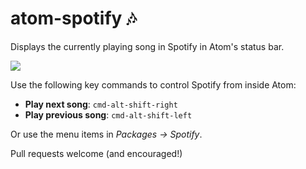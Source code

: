 # atom-spotify :notes:

Displays the currently playing song in Spotify in Atom's status bar.

![](https://dl.dropbox.com/s/5grx2ol4g4lcvb0/Screenshot%202014-02-28%2021.40.14.png)

Use the following key commands to control Spotify from inside Atom:

- **Play next song**: `cmd-alt-shift-right`
- **Play previous song**: `cmd-alt-shift-left`

Or use the menu items in *Packages -> Spotify*.

Pull requests welcome (and encouraged!)
